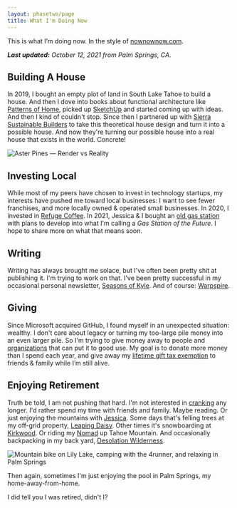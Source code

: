 ```yaml
---
layout: phasetwo/page
title: What I'm Doing Now
---
```


This is what I’m doing now. In the style of [nownownow.com](https://nownownow.com/about).

***Last updated:** October 12, 2021 from Palm Springs, CA.*

## Building A House

In 2019, I bought an empty plot of land in South Lake Tahoe to build a house. And then I dove into books about functional architecture like [Patterns of Home](https://www.amazon.com/Patterns-Home-Essentials-Enduring-Design/dp/156158696X), picked up [SketchUp](https://sketchup.com/) and started coming up with ideas. And then I kind of couldn't stop. Since then I partnered up with [Sierra Sustainable Builders](https://www.sierrasustainable.com/) to take this theoretical house design and turn it into a possible house. And now they're turning our possible house into a real house that exists in the world. Concrete!

![Aster Pines — Render vs Reality](https://assets.warpspire.com/images/now/asterpines-render-reality.jpg)

## Investing Local

While most of my peers have chosen to invest in technology startups, my interests have pushed me toward local businesses: I want to see fewer franchises, and more locally owned & operated small businesses. In 2020, I invested in [Refuge Coffee](https://refugecoffee.com/). In 2021, Jessica & I bought an [old gas station](https://www.google.com/maps/place/986+Emerald+Bay+Rd,+South+Lake+Tahoe,+CA+96150/@38.9136127,-120.0072509,17z/data=!3m1!4b1!4m5!3m4!1s0x80998fba6f69437f:0x716634f92ce30e3d!8m2!3d38.9136085!4d-120.0050569) with plans to develop into what I'm calling a *Gas Station of the Future*. I hope to share more on what that means soon.

## Writing

Writing has always brought me solace, but I've often been pretty shit at publishing it. I'm trying to work on that. I've been pretty successful in my occasional personal newsletter, [Seasons of Kyle](https://buttondown.email/kneath). And of course: [Warpspire](https://warpspire.com/). 

## Giving

Since Microsoft acquired GitHub, I found myself in an unexpected situation: wealthy. I don't care about legacy or turning my too-large pile money into an even larger pile. So I'm trying to give money away to people and <a href="/giving">organizations</a> that can put it to good use. My goal is to donate more money than I spend each year, and give away my [lifetime gift tax exemption](https://www.schwab.com/resource-center/insights/content/giving-while-living-do-you-understand-gift-tax) to friends & family while I’m still alive.

## Enjoying Retirement

Truth be told, I am not pushing that hard. I'm not interested in [cranking](https://www.43folders.com/2011/04/22/cranking) any longer. I'd rather spend my time with friends and family. Maybe reading. Or just enjoying the mountains with [Jessica](https://twitter.com/jlsuttles/). Some days that's felling trees at my off-grid property, [Leaping Daisy](https://www.instagram.com/explore/locations/1739674376255530/united-states/pioneer-california/leaping-daisy-meadows/). Other times it's snowboarding at [Kirkwood](https://www.kirkwood.com/). Or riding my [Nomad](https://www.santacruzbicycles.com/en-US/bikes/nomad) up Tahoe Mountain. And occasionally backpacking in my back yard, [Desolation Wilderness](https://en.wikipedia.org/wiki/Desolation_Wilderness).

![Mountain bike on Lily Lake, camping with the 4runner, and relaxing in Palm Springs](https://assets.warpspire.com/images/now/retirement.jpg)

Then again, sometimes I'm just enjoying the pool in Palm Springs, my home-away-from-home.

I did tell you I was retired, didn't I?